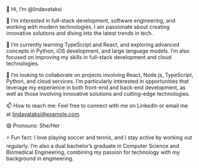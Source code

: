 👋 Hi, I’m @lindavataksi

👀 I’m interested in full-stack development, software engineering, and working with modern technologies. I am passionate about creating innovative solutions and diving into the latest trends in tech.

🌱 I’m currently learning TypeScript and React, and exploring advanced concepts in Python, iOS development, and large language models. I’m also focused on improving my skills in full-stack development and cloud technologies.

💞️ I’m looking to collaborate on projects involving React, Node.js, TypeScript, Python, and cloud services. I’m particularly interested in opportunities that leverage my experience in both front-end and back-end development, as well as those involving innovative solutions and cutting-edge technologies.

📫 How to reach me: Feel free to connect with me on LinkedIn or email me at lindavataksi@example.com.

😄 Pronouns: She/Her

⚡ Fun fact: I love playing soccer and tennis, and I stay active by working out regularly. I’m also a dual bachelor’s graduate in Computer Science and Biomedical Engineering, combining my passion for technology with my background in engineering.

<!---
lindavataksi/lindavataksi is a ✨ special ✨ repository because its `README.md` (this file) appears on your GitHub profile.
You can click the Preview link to take a look at your changes.
--->
